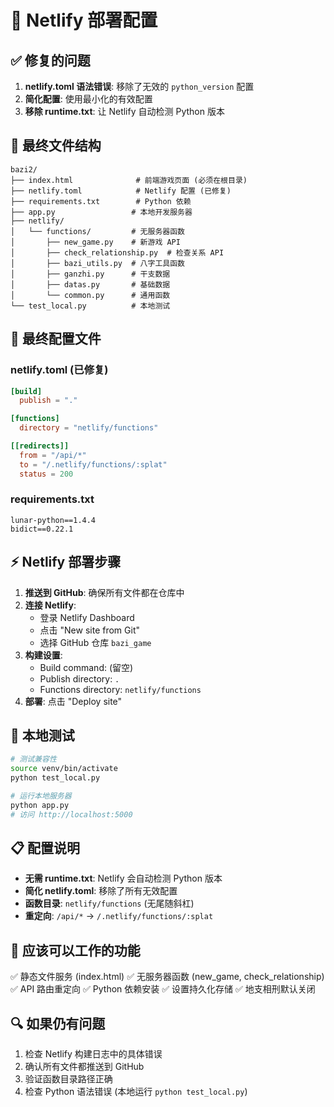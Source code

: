 # 🚀 Netlify 部署配置

## ✅ 修复的问题

1. **netlify.toml 语法错误**: 移除了无效的 `python_version` 配置
2. **简化配置**: 使用最小化的有效配置
3. **移除 runtime.txt**: 让 Netlify 自动检测 Python 版本

## 📁 最终文件结构

```
bazi2/
├── index.html              # 前端游戏页面 (必须在根目录)
├── netlify.toml            # Netlify 配置 (已修复)
├── requirements.txt        # Python 依赖
├── app.py                 # 本地开发服务器
├── netlify/
│   └── functions/         # 无服务器函数
│       ├── new_game.py    # 新游戏 API
│       ├── check_relationship.py  # 检查关系 API
│       ├── bazi_utils.py  # 八字工具函数
│       ├── ganzhi.py      # 干支数据
│       ├── datas.py       # 基础数据
│       └── common.py      # 通用函数
└── test_local.py          # 本地测试
```

## 🔧 最终配置文件

### netlify.toml (已修复)
```toml
[build]
  publish = "."

[functions]
  directory = "netlify/functions"

[[redirects]]
  from = "/api/*"
  to = "/.netlify/functions/:splat"
  status = 200
```

### requirements.txt
```
lunar-python==1.4.4
bidict==0.22.1
```

## ⚡ Netlify 部署步骤

1. **推送到 GitHub**: 确保所有文件都在仓库中
2. **连接 Netlify**: 
   - 登录 Netlify Dashboard
   - 点击 "New site from Git"
   - 选择 GitHub 仓库 `bazi_game`
3. **构建设置**:
   - Build command: (留空)
   - Publish directory: `.`
   - Functions directory: `netlify/functions`
4. **部署**: 点击 "Deploy site"

## 🧪 本地测试

```bash
# 测试兼容性
source venv/bin/activate
python test_local.py

# 运行本地服务器
python app.py
# 访问 http://localhost:5000
```

## 📋 配置说明

- **无需 runtime.txt**: Netlify 会自动检测 Python 版本
- **简化 netlify.toml**: 移除了所有无效配置
- **函数目录**: `netlify/functions` (无尾随斜杠)
- **重定向**: `/api/*` → `/.netlify/functions/:splat`

## 🎯 应该可以工作的功能

✅ 静态文件服务 (index.html)
✅ 无服务器函数 (new_game, check_relationship)  
✅ API 路由重定向
✅ Python 依赖安装
✅ 设置持久化存储
✅ 地支相刑默认关闭

## 🔍 如果仍有问题

1. 检查 Netlify 构建日志中的具体错误
2. 确认所有文件都推送到 GitHub
3. 验证函数目录路径正确
4. 检查 Python 语法错误 (本地运行 `python test_local.py`)